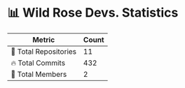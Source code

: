 # 📊 Wild Rose Devs. Statistics

| Metric            | Count |
|------------------|------|
| 📂 Total Repositories | 11 |
| 🔥 Total Commits   | 432 |
| 👥 Total Members   | 2 |

